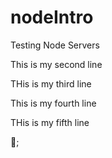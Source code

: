# nodeIntro
Testing Node Servers
This is my second line 
THis is my third line
This is my fourth line
THis is my fifth line
;
